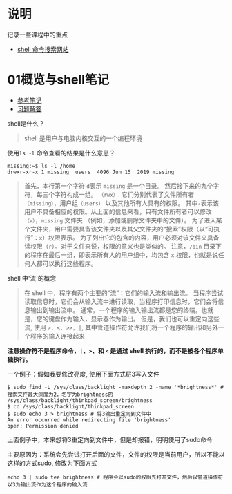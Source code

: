 # 说明

记录一些课程中的重点

- [shell 命令搜索网站](https://wangchujiang.com/linux-command/) 

# 01概览与shell笔记

- [参考笔记](https://missing-semester-cn.github.io/2020/course-shell/) 
- [习题解答](https://missing-semester-cn.github.io/missing-notes-and-solutions/2020/solutions/course-shell-solution/) 

shell是什么？

> shell 是用户与电脑内核交互的一个编程环境

使用`ls -l` 命令查看的结果是什么意思？

```
missing:~$ ls -l /home
drwxr-xr-x 1 missing  users  4096 Jun 15  2019 missing
```

> 首先，本行第一个字符 `d`表示 `missing` 是一个目录。
> 然后接下来的九个字符，每三个字符构成一组。
> `（rwx）`. 它们分别代表了文件所有者`（missing）`，用户组`（users）` 以及其他所有人具有的权限。
> 其中` - `表示该用户不具备相应的权限。从上面的信息来看，只有文件所有者可以修改`（w）`，`missing` 文件夹 （例如，添加或删除文件夹中的文件）。
> 为了进入某个文件夹，用户需要具备该文件夹以及其父文件夹的“搜索”权限（以“可执行”：`x`）权限表示。
> 为了列出它的包含的内容，用户必须对该文件夹具备读权限（`r`）。对于文件来说，权限的意义也是类似的。
> 注意，`/bin` 目录下的程序在最后一组，即表示所有人的用户组中，均包含 `x` 权限，也就是说任何人都可以执行这些程序。

shell 中'流'的概念

> 在 shell 中，程序有两个主要的“流”：它们的输入流和输出流。 
> 当程序尝试读取信息时，它们会从输入流中进行读取，当程序打印信息时，它们会将信息输出到输出流中。 
> 通常，一个程序的输入输出流都是您的终端。也就是，您的键盘作为输入，显示器作为输出。 但是，我们也可以重定向这些流, 使用 `>, <, >>, |`,
> 其中管道操作符允许我们将一个程序的输出和另外一个程序的输入连接起来

**注意操作符不是程序命令，`|`、`>`、和 `<` 是通过 shell 执行的，而不是被各个程序单独执行。** 

一个例子：假如我要修改亮度, 使用下面方式将3写入文件

```
$ sudo find -L /sys/class/backlight -maxdepth 2 -name '*brightness*' # 搜索文件最大深度为2，名字为brightness的
/sys/class/backlight/thinkpad_screen/brightness
$ cd /sys/class/backlight/thinkpad_screen
$ sudo echo 3 > brightness # 将3输出重定向到文件中
An error occurred while redirecting file 'brightness'
open: Permission denied
```

上面例子中，本来想将3重定向到文件中，但是却报错，明明使用了sudo命令

主要原因为：系统会先尝试打开后面的文件，文件的权限是当前用户，所以不能以这样的方式sudo, 修改为下面方式

```
echo 3 | sudo tee brightness # 程序会以sudo的权限先打开文件，然后以管道操作符以3为输出流作为这个程序的输入流
```

